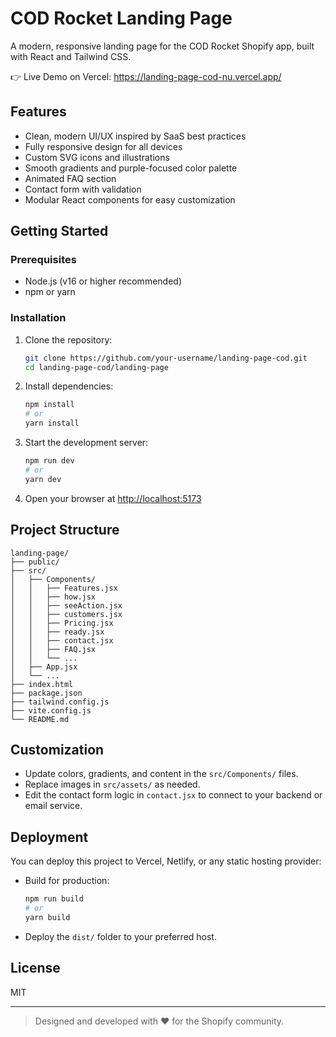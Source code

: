 # COD Rocket Landing Page

A modern, responsive landing page for the COD Rocket Shopify app, built with React and Tailwind CSS.
 
 👉 Live Demo on Vercel: https://landing-page-cod-nu.vercel.app/

## Features

- Clean, modern UI/UX inspired by SaaS best practices
- Fully responsive design for all devices
- Custom SVG icons and illustrations
- Smooth gradients and purple-focused color palette
- Animated FAQ section
- Contact form with validation
- Modular React components for easy customization

## Getting Started

### Prerequisites

- Node.js (v16 or higher recommended)
- npm or yarn

### Installation

1. Clone the repository:
   ```bash
   git clone https://github.com/your-username/landing-page-cod.git
   cd landing-page-cod/landing-page
   ```
2. Install dependencies:
   ```bash
   npm install
   # or
   yarn install
   ```
3. Start the development server:
   ```bash
   npm run dev
   # or
   yarn dev
   ```
4. Open your browser at [http://localhost:5173](http://localhost:5173)

## Project Structure

```
landing-page/
├── public/
├── src/
│   ├── Components/
│   │   ├── Features.jsx
│   │   ├── how.jsx
│   │   ├── seeAction.jsx
│   │   ├── customers.jsx
│   │   ├── Pricing.jsx
│   │   ├── ready.jsx
│   │   ├── contact.jsx
│   │   ├── FAQ.jsx
│   │   └── ...
│   ├── App.jsx
│   └── ...
├── index.html
├── package.json
├── tailwind.config.js
├── vite.config.js
└── README.md
```

## Customization

- Update colors, gradients, and content in the `src/Components/` files.
- Replace images in `src/assets/` as needed.
- Edit the contact form logic in `contact.jsx` to connect to your backend or email service.

## Deployment

You can deploy this project to Vercel, Netlify, or any static hosting provider:

- Build for production:
  ```bash
  npm run build
  # or
  yarn build
  ```
- Deploy the `dist/` folder to your preferred host.

## License

MIT

---

> Designed and developed with ❤️ for the Shopify community.
